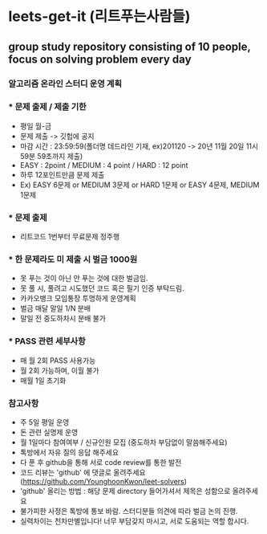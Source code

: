 # leets-get-it (리트푸는사람들)
## group study repository consisting of 10 people, focus on solving problem every day

### 알고리즘 온라인 스터디 운영 계획

### * 문제 출제 / 제출 기한
 - 평일 월-금
 - 문제 제출 -> 깃헙에 공지
 - 마감 시간 : 23:59:59(폴더명 데드라인 기재, ex)201120 -> 20년 11월 20일 11시 59분 59초까지 제출)
 - EASY : 2point / MEDIUM : 4 point / HARD : 12 point
 - 하루 12포인트만큼 문제 제출
 - Ex) EASY 6문제 or MEDIUM 3문제 or HARD 1문제 or EASY 4문제, MEDIUM 1문제

### * 문제 출제
 - 리트코드 1번부터 무료문제 정주행

### * 한 문제라도 미 제출 시 벌금 1000원
 - 못 푸는 것이 아닌 안 푸는 것에 대한 벌금임.
 - 못 풀 시, 풀려고 시도했던 코드 혹은 필기 인증 부탁드림.
 - 카카오뱅크 모임통장 투명하게 운영계획
 - 벌금 매달 말일 1/N 분배
 - 말일 전 중도하차시 분배 불가

### * PASS 관련 세부사항
 - 매 월 2회 PASS 사용가능
 - 월 2회 가능하며, 이월 불가
 - 매월 1일 초기화

### 참고사항
 - 주 5일 평일 운영
 - 돈 관련 실명제 운영
 - 월 1일마다 참여여부 / 신규인원 모집
   (중도하차 부담없이 말씀해주세요)
 - 톡방에서 자유 질의 응답 해주세요
 - 다 푼 후 github을 통해 서로 code review를 통한 발전
 - 코드 리뷰는 'github' 에 댓글로 올려주세요
   (https://github.com/YounghoonKwon/leet-solvers)
 - 'github' 올리는 방법 : 해당 문제 directory 들어가셔서 제목은 성함으로 올려주세요
 - 불가피한 사정은 톡방에 통보 바람. 스터디분들 의견에 따라 벌금 논의 진행.
 - 실력차이는 천차만별입니다! 너무 부담갖지 마시고, 서로 도움되는 역할 합시다.
